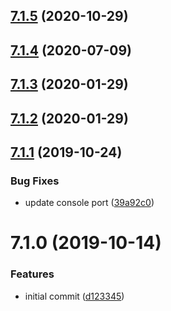 ## [7.1.5](https://github.com/softwaregroup-bg/ut-telemetry/compare/v7.1.4...v7.1.5) (2020-10-29)



## [7.1.4](https://github.com/softwaregroup-bg/ut-telemetry/compare/v7.1.3...v7.1.4) (2020-07-09)



## [7.1.3](https://github.com/softwaregroup-bg/ut-telemetry/compare/v7.1.2...v7.1.3) (2020-01-29)



## [7.1.2](https://github.com/softwaregroup-bg/ut-telemetry/compare/v7.1.1...v7.1.2) (2020-01-29)



## [7.1.1](https://github.com/softwaregroup-bg/ut-telemetry/compare/v7.1.0...v7.1.1) (2019-10-24)


### Bug Fixes

* update console port ([39a92c0](https://github.com/softwaregroup-bg/ut-telemetry/commit/39a92c0))



# 7.1.0 (2019-10-14)


### Features

* initial commit ([d123345](https://github.com/softwaregroup-bg/ut-telemetry/commit/d123345))



